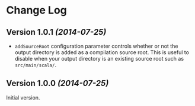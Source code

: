 Change Log
==========

Version 1.0.1 *(2014-07-25)*
----------------------------

 * `addSourceRoot` configuration parameter controls whether or not the output directory is added
   as a compilation source root. This is useful to disable when your output directory is an
   existing source root such as `src/main/scala/`.


Version 1.0.0 *(2014-07-25)*
----------------------------

Initial version.
